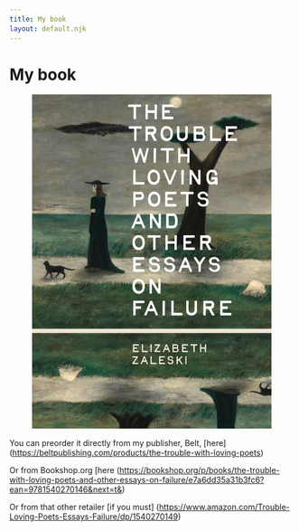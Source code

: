 ```yaml
---
title: My book
layout: default.njk
---
```


# My book

<figure class="image">
  <img src="/assets/images/trouble-book.jpg" alt="Black and white photograph of Elizabeth Zaleski"/>
</figure>

You can preorder it directly from my publisher, Belt, [here] (https://beltpublishing.com/products/the-trouble-with-loving-poets)

Or from Bookshop.org [here (https://bookshop.org/p/books/the-trouble-with-loving-poets-and-other-essays-on-failure/e7a6dd35a31b3fc6?ean=9781540270146&next=t&)

Or from that other retailer [if you must] (https://www.amazon.com/Trouble-Loving-Poets-Essays-Failure/dp/1540270149)
